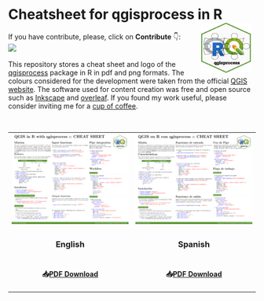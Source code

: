 # **Cheatsheet for qgisprocess in R** <img src="logo/qgisprocess.png" align="right" hspace="10" vspace="0" width="20%"/>

If you have contribute, please, click on **Contribute** 👇: <br>
[![](https://img.shields.io/badge/issue-contribute-brightgreen?style=for-the-badge&logo=github)](https://github.com/ambarja/cheatsheet-qgisprocess/issues/new)


This repository stores a cheat sheet and logo of the [qgisprocess]() package in R in pdf and png formats. The colours considered for the development were taken from the official [QGIS website](https://qgis.org/en/site/getinvolved/styleguide.html). The software used for content creation was free and open source such as [Inkscape](https://inkscape.org/es/) and [overleaf](https://overleaf.com/).
If you found my work useful, please consider inviting me for a [cup of coffee](https://ko-fi.com/ambarja).

<br>

<table>
  <tr align='center'>
   <td><img src='png/english/qgisprocess_en.png' width='500px'></td>
   <td><img src='png/spanish/qgisprocess_es.png' width='500px'></td>

  </tr>
  <tr align='center'>
    <td><h3><b>English</b></h3></td>
    <td><h3><b>Spanish</b></h3></td>
  </tr>
  <tr align='center'>
    <td><h4><b>📥<a href='https://github.com/ambarja/cheatsheet-qgisprocess/raw/main/pdf/english/qgisprocess_en.pdf'>PDF Download</a></b></h3></td>
    <td><h4><b>📥<a href='https://github.com/ambarja/cheatsheet-qgisprocess/raw/main/pdf/spanish/qgisprocess_es.pdf'>PDF Download</a></b></h3></td>
  </tr>
</table>
